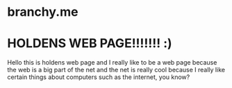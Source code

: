 # branchy.me
<!DOCTYPE html>
<html>
	<body>
	<h1>HOLDENS WEB PAGE!!!!!!! :)</h1>
	<p>Hello this is holdens web page and I really like to be a web page because the web is a big part of the net and the net is really cool because
	I really like certain things about computers such as the internet, you know?</p>
	</body>
	</html>
